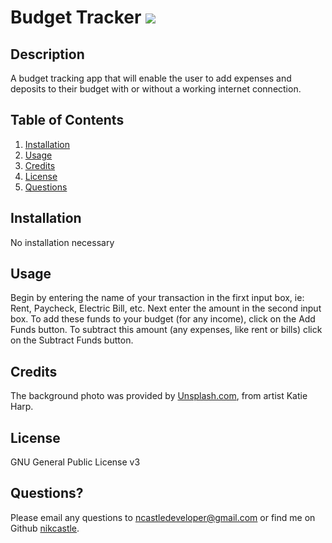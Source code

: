 # Budget Tracker  <img src="https://img.shields.io/badge/License-GNU General Public License v3-yellow"></img>

## Description
A budget tracking app that will enable the user to add expenses and deposits to their budget with or without a working internet connection.

## Table of Contents
1. [Installation](#installation)
2. [Usage](#usage)
3. [Credits](#credits)
4. [License](#license)
5. [Questions](#questions)

## Installation
No installation necessary

## Usage
Begin by entering the name of your transaction in the firxt input box, ie: Rent, Paycheck, Electric Bill, etc. Next enter the amount in the second input box. To add these funds to your budget (for any income), click on the Add Funds button. To subtract this amount (any expenses, like rent or bills) click on the Subtract Funds button. 

## Credits
The background photo was provided by [Unsplash.com](http://unsplash.com), from artist Katie Harp. 

## License
GNU General Public License v3

## Questions?
Please email any questions to [ncastledeveloper@gmail.com](mailto:ncastledeveloper@gmail.com) or find me on Github [nikcastle](https://github.com/nikcastle).

